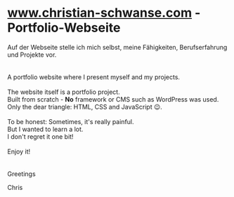 # www.christian-schwanse.com - Portfolio-Webseite
Auf der Webseite stelle ich mich selbst, meine Fähigkeiten, Berufserfahrung und Projekte vor.
<br />
<br />
<br />
A portfolio website where I present myself and my projects.<br />
<br />
The website itself is a portfolio project.<br />
Built from scratch - **No** framework or CMS such as WordPress was used.<br />
Only the dear triangle: HTML, CSS and JavaScript 😉.<br />
<br />
To be honest: Sometimes, it's really painful.<br />
But I wanted to learn a lot.<br />
I don't regret it one bit!<br />
<br />
Enjoy it!<br />
<br />
<br />
Greetings

Chris
